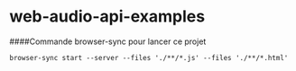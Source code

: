 # web-audio-api-examples

####Commande browser-sync pour lancer ce projet
```
browser-sync start --server --files './**/*.js' --files './**/*.html'
```